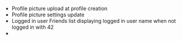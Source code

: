 + Profile picture upload at profile creation
+ Profile picture settings update
+ Logged in user Friends list displaying logged in user name when not logged in with 42
+ 
